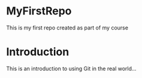 # MyFirstRepo
This is my first repo created as part of my course

# Introduction
This is an introduction to using Git in the real world...
